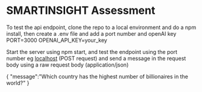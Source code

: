 # SMARTINSIGHT Assessment

To test the api endpoint, clone the repo to a local environment and do a npm install, then create a .env file and add a port number and openAI key
PORT=3000
OPENAI_API_KEY=your_key

Start the server using npm start, and test the endpoint using the port number eg
[localhost](http://localhost:3000/api/question) (POST request)
and send a message in the request body using a raw request body (application/json)

{
  "message":"Which country has the highest number of billionaires in the world?"
}


